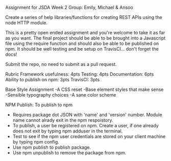 Assignment for JSDA Week 2
Group: Emily, Michael & Ansoo

Create a series of help libraries/functions for creating REST APIs using the node HTTP module.

This is a pretty open ended assignment and you're welcome to take it as far as you want. The final project should be able to be brought into a Javascript file using the require function and should also be able to be published on npm. It should be well testing and be setup on TravisCI...  don't forget the docs!

Submit the repo, no need to submit as a pull request.

Rubric
Framework usefulness: 4pts
Testing: 4pts
Documentation: 6pts
Ability to publish on npm: 3pts
TravisCI: 3pts

Base Style Assignment
-A CSS reset
-Base element styles that make sense
-Sensible typography choices
-A sane color scheme

NPM Publish: To publish to npm
- Requires package dot JSON with 'name' and 'version' number. Module name cannot alrady exit in the npm respoistory.
- To publish, a user be registered on npm. Create a user, if one already does not exit by typing npm adduser in the terminal.
- Test to see if the npm user credentials are stored on your client machine by typing npm config.
- Use npm publish to publish package.
- Use npm unpublish to remove the package from npm.
